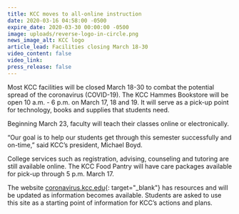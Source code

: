 ```yaml
---
title: KCC moves to all-online instruction
date: 2020-03-16 04:58:00 -0500
expire_date: 2020-03-30 00:00:00 -0500
image: uploads/reverse-logo-in-circle.png
news_image_alt: KCC logo
article_lead: Facilities closing March 18-30
video_content: false
video_link:
press_release: false
---
```


Most KCC facilities will be closed March 18-30 to combat the potential spread of the coronavirus (COVID-19). The KCC Hammes Bookstore will be open 10 a.m. - 6 p.m. on March 17, 18 and 19. It will serve as a pick-up point for technology, books and supplies that students need.

Beginning March 23, faculty will teach their classes online or electronically.

“Our goal is to help our students get through this semester successfully and on-time,” said KCC’s president, Michael Boyd.&nbsp;

College services such as registration, advising, counseling and tutoring are still available online. The KCC Food Pantry will have care packages available for pick-up through 5 p.m. March 17.&nbsp;

The website [coronavirus.kcc.edu](https://coronavirus.kcc.edu/){: target="_blank"} has resources and will be updated as information becomes available. Students are asked to use this site as a starting point of information for KCC’s actions and plans.<br>&nbsp;